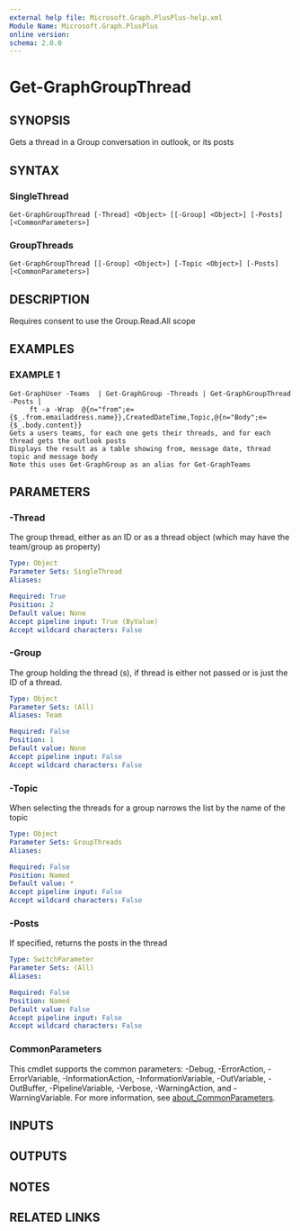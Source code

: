 ```yaml
---
external help file: Microsoft.Graph.PlusPlus-help.xml
Module Name: Microsoft.Graph.PlusPlus
online version:
schema: 2.0.0
---
```


# Get-GraphGroupThread

## SYNOPSIS
Gets a thread in a Group conversation in outlook, or its posts

## SYNTAX

### SingleThread
```
Get-GraphGroupThread [-Thread] <Object> [[-Group] <Object>] [-Posts] [<CommonParameters>]
```

### GroupThreads
```
Get-GraphGroupThread [[-Group] <Object>] [-Topic <Object>] [-Posts] [<CommonParameters>]
```

## DESCRIPTION
Requires consent to use the Group.Read.All scope

## EXAMPLES

### EXAMPLE 1
```
Get-GraphUser -Teams  | Get-GraphGroup -Threads | Get-GraphGroupThread -Posts |
     ft -a -Wrap  @{n="from";e={$_.from.emailaddress.name}},CreatedDateTime,Topic,@{n="Body";e={$_.body.content}}
Gets a users teams, for each one gets their threads, and for each thread gets the outlook posts
Displays the result as a table showing from, message date, thread topic and message body
Note this uses Get-GraphGroup as an alias for Get-GraphTeams
```

## PARAMETERS

### -Thread
The group thread, either as an ID or as a thread object (which may have the team/group as property)

```yaml
Type: Object
Parameter Sets: SingleThread
Aliases:

Required: True
Position: 2
Default value: None
Accept pipeline input: True (ByValue)
Accept wildcard characters: False
```

### -Group
The group holding the thread (s), if thread is either not passed or is just the ID of a thread.

```yaml
Type: Object
Parameter Sets: (All)
Aliases: Team

Required: False
Position: 1
Default value: None
Accept pipeline input: False
Accept wildcard characters: False
```

### -Topic
When selecting the threads for a group narrows the list by the name of the topic

```yaml
Type: Object
Parameter Sets: GroupThreads
Aliases:

Required: False
Position: Named
Default value: *
Accept pipeline input: False
Accept wildcard characters: False
```

### -Posts
If specified, returns the posts in the thread

```yaml
Type: SwitchParameter
Parameter Sets: (All)
Aliases:

Required: False
Position: Named
Default value: False
Accept pipeline input: False
Accept wildcard characters: False
```

### CommonParameters
This cmdlet supports the common parameters: -Debug, -ErrorAction, -ErrorVariable, -InformationAction, -InformationVariable, -OutVariable, -OutBuffer, -PipelineVariable, -Verbose, -WarningAction, and -WarningVariable. For more information, see [about_CommonParameters](http://go.microsoft.com/fwlink/?LinkID=113216).

## INPUTS

## OUTPUTS

## NOTES

## RELATED LINKS

